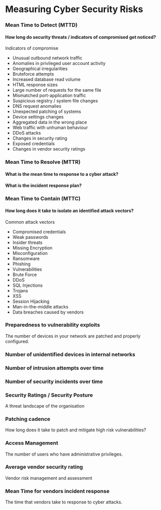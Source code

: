 # Measuring Cyber Security Risks

### Mean Time to Detect (MTTD)

#### How long do security threats / indicators of compromised get noticed?

Indicators of compromise

* Unusual outbound network traffic
* Anomalies in privileged user account activity
* Geographical irregularities
* Bruteforce attempts
* Increased database read volume
* HTML response sizes
* Large number of requests for the same file
* Mismatched port-application traffic
* Suspicious registry / system file changes
* DNS request anomalies
* Unexpected patching of systems
* Device settings changes
* Aggregated data in the wrong place
* Web traffic with unhuman behaviour
* DDoS attacks
* Changes in security rating
* Exposed credentials
* Changes in vendor security ratings

###

### Mean Time to Resolve (MTTR)

#### What is the mean time to response to a cyber attack?

#### What is the incident response plan?

###

### Mean Time to Contain (MTTC)

#### How long does it take to isolate an identified attack vectors?

Common attack vectors

* Compromised credentials
* Weak passwords
* Insider threats
* Missing Encryption
* Misconfiguration
* Ransomware
* Phishing
* Vulnerabilities
* Brute Force
* DDoS
* SQL Injections
* Trojans
* XSS
* Session Hijacking
* Man-in-the-middle attacks
* Data breaches caused by vendors

###

### Preparedness to vulnerability exploits

The number of devices in your network are patched and properly configured.



###

### Number of unidentified devices in internal networks



###

### Number of intrusion attempts over time



###

### Number of security incidents over time



###

### Security Ratings / Security Posture&#x20;

A threat landscape of the organisation

###

### Patching cadence

How long does it take to patch and mitigate high risk vulnerabilities?



###

### Access Management

The number of users who have administrative privileges.

###

### Average vendor security rating

Vendor risk management and assessment

###

### Mean Time for vendors incident response

The time that vendors take to response to cyber attacks.
